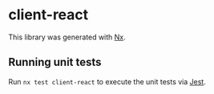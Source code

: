# client-react

This library was generated with [Nx](https://nx.dev).

## Running unit tests

Run `nx test client-react` to execute the unit tests via [Jest](https://jestjs.io).
